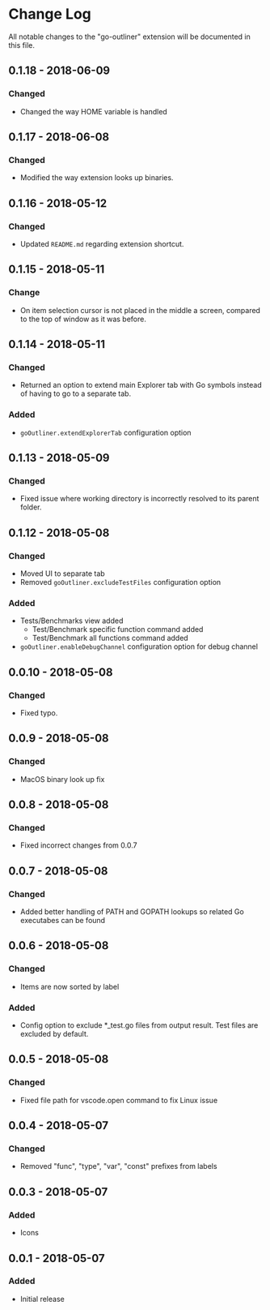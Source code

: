 # Change Log
All notable changes to the "go-outliner" extension will be documented in this file.

## 0.1.18 - 2018-06-09
### Changed
- Changed the way HOME variable is handled

## 0.1.17 - 2018-06-08
### Changed
- Modified the way extension looks up binaries.

## 0.1.16 - 2018-05-12
### Changed
- Updated `README.md` regarding extension shortcut.

## 0.1.15 - 2018-05-11
### Change
- On item selection cursor is not placed in the middle a screen, compared to the top of window as it was before.

## 0.1.14 - 2018-05-11
### Changed
- Returned an option to extend main Explorer tab with Go symbols instead of having to go to a separate tab.

### Added
- `goOutliner.extendExplorerTab` configuration option

## 0.1.13 - 2018-05-09
### Changed
- Fixed issue where working directory is incorrectly resolved to its parent folder.

## 0.1.12 - 2018-05-08
### Changed
- Moved UI to separate tab
- Removed `goOutliner.excludeTestFiles` configuration option

### Added
- Tests/Benchmarks view added
    - Test/Benchmark specific function command added
    - Test/Benchmark all functions command added
- `goOutliner.enableDebugChannel` configuration option for debug channel

## 0.0.10 - 2018-05-08
### Changed
- Fixed typo.

## 0.0.9 - 2018-05-08
### Changed
- MacOS binary look up fix

## 0.0.8 - 2018-05-08
### Changed
- Fixed incorrect changes from 0.0.7

## 0.0.7 - 2018-05-08
### Changed
- Added better handling of PATH and GOPATH lookups so related Go executabes can be found

## 0.0.6 - 2018-05-08
### Changed
- Items are now sorted by label

### Added
- Config option to exclude *_test.go files from output result. Test files are excluded by default.

## 0.0.5 - 2018-05-08
### Changed
- Fixed file path for vscode.open command to fix Linux issue

## 0.0.4 - 2018-05-07
### Changed
- Removed "func", "type", "var", "const" prefixes from labels

## 0.0.3 - 2018-05-07
### Added
- Icons

## 0.0.1 - 2018-05-07
### Added
- Initial release